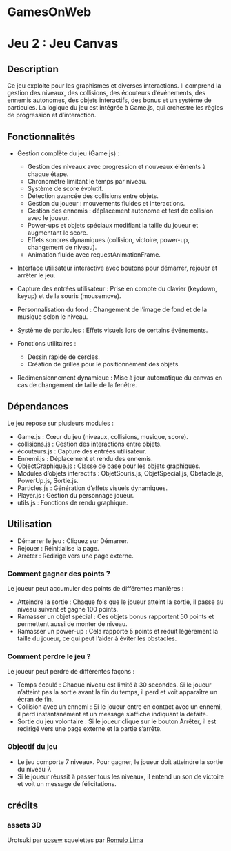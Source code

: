 # GamesOnWeb

# Jeu 2 : Jeu Canvas 

## Description 
Ce jeu exploite <canvas> pour les graphismes et diverses interactions. Il comprend la gestion des niveaux, des collisions, des écouteurs d’événements, des ennemis autonomes, des objets interactifs, des bonus et un système de particules. La logique du jeu est intégrée à Game.js, qui orchestre les règles de progression et d’interaction.

## Fonctionnalités 
- Gestion complète du jeu (Game.js) :
  - Gestion des niveaux avec progression et nouveaux éléments à chaque étape.
  - Chronomètre limitant le temps par niveau.
  - Système de score évolutif.
  - Détection avancée des collisions entre objets.
  - Gestion du joueur : mouvements fluides et interactions.
  - Gestion des ennemis : déplacement autonome et test de collision avec le joueur.
  - Power-ups et objets spéciaux modifiant la taille du joueur et augmentant le score.
  - Effets sonores dynamiques (collision, victoire, power-up, changement de niveau).
  - Animation fluide avec requestAnimationFrame.

- Interface utilisateur interactive avec boutons pour démarrer, rejouer et arrêter le jeu.
- Capture des entrées utilisateur : Prise en compte du clavier (keydown, keyup) et de la souris (mousemove).
- Personnalisation du fond : Changement de l’image de fond et de la musique selon le niveau.
- Système de particules : Effets visuels lors de certains événements.
- Fonctions utilitaires :
  - Dessin rapide de cercles.
  - Création de grilles pour le positionnement des objets.
- Redimensionnement dynamique : Mise à jour automatique du canvas en cas de changement de taille de la fenêtre.

## Dépendances
Le jeu repose sur plusieurs modules :
- Game.js : Cœur du jeu (niveaux, collisions, musique, score).
- collisions.js : Gestion des interactions entre objets.
- écouteurs.js : Capture des entrées utilisateur.
- Ennemi.js : Déplacement et rendu des ennemis.
- ObjectGraphique.js : Classe de base pour les objets graphiques.
- Modules d’objets interactifs : ObjetSouris.js, ObjetSpecial.js, Obstacle.js, PowerUp.js, Sortie.js.
- Particles.js : Génération d’effets visuels dynamiques.
- Player.js : Gestion du personnage joueur.
- utils.js : Fonctions de rendu graphique.

## Utilisation

- Démarrer le jeu : Cliquez sur Démarrer.
- Rejouer : Réinitialise la page.
- Arrêter : Redirige vers une page externe.

### Comment gagner des points ?

Le joueur peut accumuler des points de différentes manières :
- Atteindre la sortie : Chaque fois que le joueur atteint la sortie, il passe au niveau suivant et gagne 100 points.
- Ramasser un objet spécial : Ces objets bonus rapportent 50 points et permettent aussi de monter de niveau.
- Ramasser un power-up : Cela rapporte 5 points et réduit légèrement la taille du joueur, ce qui peut l’aider à éviter les obstacles.

### Comment perdre le jeu ?
Le joueur peut perdre de différentes façons :
- Temps écoulé : Chaque niveau est limité à 30 secondes. Si le joueur n’atteint pas la sortie avant la fin du temps, il perd et voit apparaître un écran de fin.
- Collision avec un ennemi : Si le joueur entre en contact avec un ennemi, il perd instantanément et un message s’affiche indiquant la défaite.
- Sortie du jeu volontaire : Si le joueur clique sur le bouton Arrêter, il est redirigé vers une page externe et la partie s’arrête.

### Objectif du jeu
- Le jeu comporte 7 niveaux. Pour gagner, le joueur doit atteindre la sortie du niveau 7.
- Si le joueur réussit à passer tous les niveaux, il entend un son de victoire et voit un message de félicitations.






## crédits
### assets 3D
Urotsuki par [uosew](https://www.fab.com/sellers/uosew/about)
squelettes par [Romulo Lima](https://www.fab.com/sellers/Romulo%20Lima/about)

